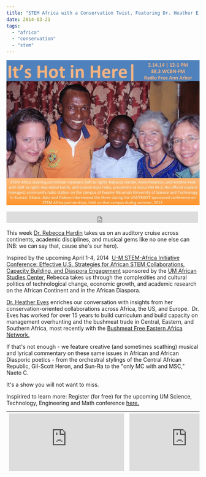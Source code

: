 ```yaml
---
title: "STEM Africa with a Conservation Twist, Featuring Dr. Heather E. Eves"
date: 2014-03-21
tags: 
  - "africa"
  - "conservation"
  - "stem"
---
```


![Picture](images/1965079_orig1.jpg)

<iframe src="https://archive.org/embed/IHIH321_201403" width="500" height="30" frameborder="0" allowfullscreen="allowfullscreen"></iframe>

This week [Dr. Rebecca Hardin](https://sites.google.com/a/umich.edu/rebecca-hardin/home) takes us on an auditory cruise across continents, academic disciplines, and musical gems like no one else can (NB: we can say that, cause she's our hero).

Inspired by the upcoming April 1-4, 2014  [U-M STEM-Africa Initiative Conference: Effective U.S. Strategies for African STEM Collaborations, Capacity Building, and Diaspora Engagement](http://ii.umich.edu/asc/initiatives/sciencetechnologyengineeringandmathematicsstem/umstemafricainitiativethirdbiennialconference_ci) sponsored by the [UM African Studies Center](https://www.facebook.com/UMAfricanStudies), Rebecca takes us through the complexities and cultural politics of technological change, economic growth, and academic research on the African Continent and in the African Diaspora.

[Dr. Heather Eves](http://www.sais-jhu.edu/heves1) enriches our conversation with insights from her conservation-oriented collaborations across Africa, the US, and Europe.  Dr. Eves has worked for over 15 years to build curriculum and build capacity on management overhunting and the bushmeat trade in Central, Eastern, and Southern Africa, most recently with the [Bushmeat Free Eastern Africa Network.](http://www.bushmeatnetwork.org/)

If that's not enough - we feature creative (and sometimes scathing) musical and lyrical commentary on these same issues in African and African Diasporic poetics - from the orchestral stylings of the Central African Republic, Gil-Scott Heron, and Sun-Ra to the "only MC with and MSC," Naeto C.

It's a show you will not want to miss.

Inspirired to learn more: Register (for free) for the upcoming UM Science, Technology, Engineering and Math conference [here.](http://ii.umich.edu/asc/initiatives/sciencetechnologyengineeringandmathematicsstem/umstemafricainitiativethirdbiennialconference_ci)

|   <iframe src="http://www.youtube.com/embed/PtBy_ppG4hY?wmode=opaque" width="300" height="150" frameborder="0" allowfullscreen="allowfullscreen"></iframe>         |   <iframe src="http://www.youtube.com/embed/3nCKLvkpjWE?wmode=opaque" width="300" height="150" frameborder="0" allowfullscreen="allowfullscreen"></iframe>         |
| --- | --- |
